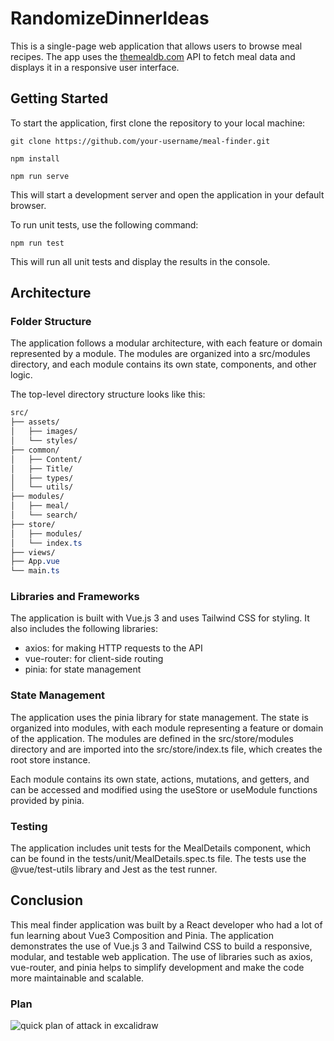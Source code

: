 # RandomizeDinnerIdeas

This is a single-page web application that allows users to browse meal recipes. The app uses the [themealdb.com](https://www.themealdb.com/api.php) API to fetch meal data and displays it in a responsive user interface.

## Getting Started

To start the application, first clone the repository to your local machine:

```console
git clone https://github.com/your-username/meal-finder.git
```

```console
npm install
```

```console
npm run serve
```

This will start a development server and open the application in your default browser.

To run unit tests, use the following command:

```console
npm run test
```

This will run all unit tests and display the results in the console.

## Architecture

### Folder Structure

The application follows a modular architecture, with each feature or domain represented by a module. The modules are organized into a src/modules directory, and each module contains its own state, components, and other logic.

The top-level directory structure looks like this:

```css
src/
├── assets/
│   ├── images/
│   └── styles/
├── common/
│   ├── Content/
│   ├── Title/
│   ├── types/
│   └── utils/
├── modules/
│   ├── meal/
│   └── search/
├── store/
│   ├── modules/
│   └── index.ts
├── views/
├── App.vue
└── main.ts
```

### Libraries and Frameworks

The application is built with Vue.js 3 and uses Tailwind CSS for styling. It also includes the following libraries:

 - axios: for making HTTP requests to the API
 - vue-router: for client-side routing
 - pinia: for state management

### State Management

The application uses the pinia library for state management. The state is organized into modules, with each module representing a feature or domain of the application. The modules are defined in the src/store/modules directory and are imported into the src/store/index.ts file, which creates the root store instance.

Each module contains its own state, actions, mutations, and getters, and can be accessed and modified using the useStore or useModule functions provided by pinia.

### Testing

The application includes unit tests for the MealDetails component, which can be found in the tests/unit/MealDetails.spec.ts file. The tests use the @vue/test-utils library and Jest as the test runner.

## Conclusion

This meal finder application was built by a React developer who had a lot of fun learning about Vue3 Composition and Pinia. The application demonstrates the use of Vue.js 3 and Tailwind CSS to build a responsive, modular, and testable web application. The use of libraries such as axios, vue-router, and pinia helps to simplify development and make the code more maintainable and scalable.

<!-- // Add draw_a_plan.png -->
### Plan

![quick plan of attack in excalidraw](/Users/attila/Documents/GitHub/Assignment/vue/vite-app/src/assets/draw_a_plan.png)